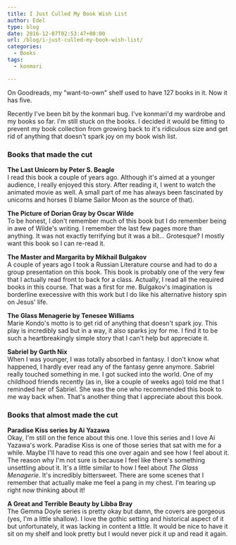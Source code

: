 ```yaml
---
title: I Just Culled My Book Wish List
author: Edel
type: blog
date: 2016-12-07T02:53:47+00:00
url: /blog/i-just-culled-my-book-wish-list/
categories:
  - Books
tags:
  - konmari

---
```

On Goodreads, my "want-to-own" shelf used to have 127 books in it. Now it has five.

Recently I've been bit by the konmari bug. I've konmari'd my wardrobe and my books so far. I'm still stuck on the books. I decided it would be fitting to prevent my book collection from growing back to it's ridiculous size and get rid of anything that doesn't spark joy on my book wish list.

### Books that made the cut

**The Last Unicorn by Peter S. Beagle**  
I read this book a couple of years ago. Although it's aimed at a younger audience, I really enjoyed this story. After reading it, I went to watch the animated movie as well. A small part of me has always been fascinated by unicorns and horses (I blame Sailor Moon as the source of that).

**The Picture of Dorian Gray by Oscar Wilde**  
To be honest, I don't remember much of this book but I do remember being in awe of Wilde's writing. I remember the last few pages more than anything. It was not exactly terrifying but it was a bit... Grotesque? I mostly want this book so I can re-read it.

**The Master and Margarita by Mikhail Bulgakov**  
A couple of years ago I took a Russian Literature course and had to do a group presentation on this book. This book is probably one of the very few that I actually read front to back for a class. Actually, I read all the required books in this course. That was a first for me. Bulgakov's imagination is borderline execessive with this work but I do like his alternative history spin on Jesus' life.

**The Glass Menagerie by Tenesee Williams**  
Marie Kondo's motto is to get rid of anything that doesn't spark joy. This play is incredibly sad but in a way, it also sparks joy for me. I find it to be such a heartbreakingly simple story that I can't help but appreciate it.

**Sabriel by Garth Nix**  
When I was younger, I was totally absorbed in fantasy. I don't know what happened, I hardly ever read any of the fantasy genre anymore. Sabriel really touched something in me. I got sucked into the world. One of my childhood friends recently (as in, like a couple of weeks ago) told me that I reminded her of Sabriel. She was the one who recommended this book to me way back when. That's another thing that I appreciate about this book.

### Books that almost made the cut

**Paradise Kiss series by Ai Yazawa**  
Okay, I'm still on the fence about this one. I love this series and I love Ai Yazawa's work. Paradise Kiss is one of those series that sat with me for a while. Maybe I'll have to read this one over again and see how I feel about it. The reason why I'm not sure is because I feel like there's something unsettling about it. It's a little similar to how I feel about _The Glass Menagerie_. It's incredibly bittersweet. There are some scenes that I remember that actually make me feel a pang in my chest. I'm tearing up right now thinking about it!

**A Great and Terrible Beauty by Libba Bray**  
The Gemma Doyle series is pretty okay but damn, the covers are gorgeous (yes, I'm a little shallow). I love the gothic setting and historical aspect of it but unfortunately, it was lacking in content a little. It would be nice to have it sit on my shelf and look pretty but I would never pick it up and read it again.


